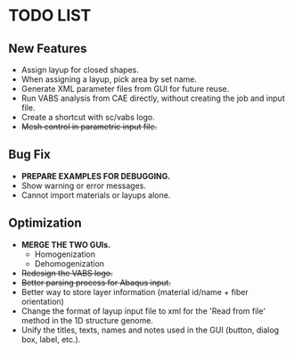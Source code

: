 # TODO LIST

## New Features
- Assign layup for closed shapes.
- When assigning a layup, pick area by set name.
- Generate XML parameter files from GUI for future reuse.
- Run VABS analysis from CAE directly, without creating the job and input file.
- Create a shortcut with sc/vabs logo.
- ~~Mesh control in parametric input file.~~

## Bug Fix
- **PREPARE EXAMPLES FOR DEBUGGING.**
- Show warning or error messages.
- Cannot import materials or layups alone.

## Optimization
- **MERGE THE TWO GUIs.**
  - Homogenization
  - Dehomogenization
- ~~Redesign the VABS logo.~~
- ~~Better parsing process for Abaqus input.~~
- Better way to store layer information (material id/name + fiber orientation)
- Change the format of layup input file to xml for the 'Read from file' method in the 1D structure genome.
- Unify the titles, texts, names and notes used in the GUI (button, dialog box, label, etc.).
